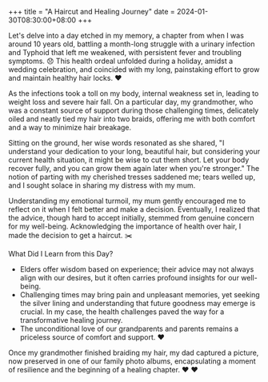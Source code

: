 +++
title = "A Haircut and Healing Journey"
date = 2024-01-30T08:30:00+08:00
+++



Let's delve into a day etched in my memory, a chapter from when I was around 10 years old, battling a month-long struggle with a urinary infection and Typhoid that left me weakened, with persistent fever and troubling symptoms. 😞 This health ordeal unfolded during a holiday, amidst a wedding celebration, and coincided with my long, painstaking effort to grow and maintain healthy hair locks. ❤️

As the infections took a toll on my body, internal weakness set in, leading to weight loss and severe hair fall. On a particular day, my grandmother, who was a constant source of support during those challenging times, delicately oiled and neatly tied my hair into two braids, offering me with both comfort and a way to minimize hair breakage.

Sitting on the ground, her wise words resonated as she shared, "I understand your dedication to your long, beautiful hair, but considering your current health situation, it might be wise to cut them short. Let your body recover fully, and you can grow them again later when you're stronger." The notion of parting with my cherished tresses saddened me; tears welled up, and I sought solace in sharing my distress with my mum.

Understanding my emotional turmoil, my mum gently encouraged me to reflect on it when I felt better and make a decision. Eventually, I realized that the advice, though hard to accept initially, stemmed from genuine concern for my well-being. Acknowledging the importance of health over hair, I made the decision to get a haircut. ✂️


What Did I Learn from this Day?

- Elders offer wisdom based on experience; their advice may not always align with our desires, but it often carries profound insights for our well-being.
- Challenging times may bring pain and unpleasant memories, yet seeking the silver lining and understanding that future goodness may emerge is crucial. In my case, the health challenges paved the way for a transformative healing journey.
- The unconditional love of our grandparents and parents remains a priceless source of comfort and support. ❤️


Once my grandmother finished braiding my hair, my dad captured a picture, now preserved in one of our family photo albums, encapsulating a moment of resilience and the beginning of a healing chapter. ❤️ ❤️